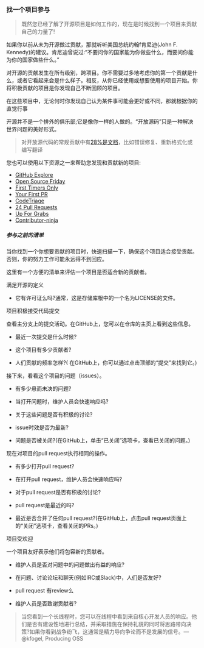 ### 找一个项目参与

> 既然您已经了解了开源项目是如何工作的，现在是时候找到一个项目来贡献自己的力量了!

如果你以前从未为开源做过贡献，那就听听美国总统约翰f肯尼迪(John F. Kennedy)的建议。肯尼迪曾说过:“不要问你的国家能为你做些什么，而要问你能为你的国家做些什么。”

对开源的贡献发生在所有级别，跨项目。你不需要过多地考虑你的第一个贡献是什么，或者它看起来会是什么样子。相反，从你已经使用或想要使用的项目开始。你将积极贡献的项目是你发现自己不断回顾的项目。

在这些项目中，无论何时你发现自己认为某件事可能会更好或不同，那就根据你的直觉行事

开源并不是一个排外的俱乐部;它是像你一样的人做的。“开放源码”只是一种解决世界问题的美好形式。

> 对开放源代码的常规贡献中有[28%是文档](https://www.igor.pro.br/publica/papers/saner2016.pdf)，比如错误修复、重新格式化或编写翻译

您也可以使用以下资源之一来帮助您发现和贡献新的项目:

- [GitHub Explore](https://github.com/explore/)
- [Open Source Friday](https://opensource.guide/how-to-contribute/)
- [First Timers Only](http://www.firsttimersonly.com/)
- [Your First PR](https://yourfirstpr.github.io/)
- [CodeTriage](https://www.codetriage.com/)
- [24 Pull Requests](https://24pullrequests.com/)
- [Up For Grabs](https://up-for-grabs.net/)
- [Contributor-ninja](https://contributor.ninja/)

##### 参与之前的清单

当你找到一个你想要贡献的项目时，快速扫描一下，确保这个项目适合接受贡献。否则，你的努力工作可能永远得不到回应。

这里有一个方便的清单来评估一个项目是否适合新的贡献者。

满足开源的定义

- 它有许可证么吗?通常，这是存储库根中的一个名为LICENSE的文件。

项目积极接受代码提交

查看主分支上的提交活动。在GitHub上，您可以在仓库的主页上看到这些信息。

- 最近一次提交是什么时候?

- 这个项目有多少贡献者?

- 人们贡献的频率怎样?(
在GitHub上，你可以通过点击顶部的“提交”来找到它。)

接下来，看看这个项目的问题（issues）。

- 有多少悬而未决的问题?

- 当打开问题时，维护人员会快速响应吗?

- 关于这些问题是否有积极的讨论?

- issue时效是否为最新?

- 问题是否被关闭?(在GitHub上，单击“已关闭”选项卡，查看已关闭的问题。)

现在对项目的pull request执行相同的操作。

- 有多少打开pull request?

- 在打开pull request，维护人员会快速响应吗?

- 对于pull request是否有积极的讨论?

- pull request是最近的吗?

- 最近是否合并了任何pull request?(在GitHub上，点击pull request页面上的“关闭”选项卡，查看关闭的PRs。)

项目受欢迎

一个项目友好表示他们将包容新的贡献者。

- 维护人员是否对问题中的问题做出有益的响应?

- 在问题、讨论论坛和聊天(例如IRC或Slack)中，人们是否友好?

- pull request 有review么

- 维护人员是否致谢贡献者?

> 当您看到一个长线程时，您可以在线程中看到来自核心开发人员的响应。他们是否有建设性地进行总结，并采取措施在保持礼貌的同时将思路带向决策?如果你看到战争纷飞，这通常是精力导向争论而不是发展的信号。— @kfogel, Producing OSS